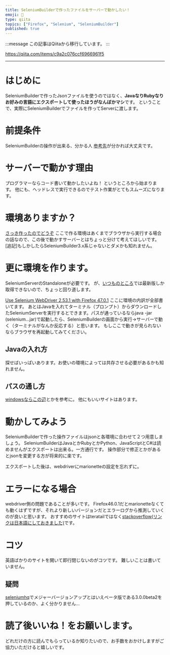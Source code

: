 ```yaml
---
title: SeleniumBuilderで作ったファイルをサーバーで動かしたい！
emoji: 📝
type: qiita
topics: ["Firefox", "Selenium", "SeleniumBuilder"]
published: true
---
```


:::message
この記事はQiitaから移行しています。
:::

https://qiita.com/items/c9a2c076ccf6966961f5

---

# はじめに
SeleniumBuilderで作ったJsonファイルを使うのではなく、**JavaなりRubyなりお好みの言語にエクスポートして使ったほうがなんぼかマシ**です。
ということで、実際にSeleniumBuilderでファイルを作ってServerに渡します。

# 前提条件
SeleniumBuilderの操作が出来る、分かる人
[参考先](http://qiita.com/nomurasan/items/39ebe76f0542bb2df00f)が分かれば大丈夫です。


# サーバーで動かす理由
プログラマーならコード書いて動かしたいよね！
というところから始まります。
他にも、ヘッドレスで実行できるのでテスト作業がとてもスムーズになります。

# 環境ありますか？
[さっき作ったのでどうぞ](http://qiita.com/nomurasan/items/0e8c342576c90ce2a4cf)
ここで作る環境はあくまでブラウザから実行する場合の話なので、この後で動かすサーバーとはちょっと分けて考えてほしいです。
[追記]もしかしたらSeleniumBuilder3.x系じゃないとダメかも知れません。

# 更に環境を作ります。
SeleniumServerのStandaloneが必要です。
が、[いつものところ](http://docs.seleniumhq.org/)では最新版しか取得できないので、ちょっと回り道します。

[Use Selenium WebDriver 2.53.1 with Firefox 47.0.1](http://seleniumsimplified.com/2016/06/use_selenium_webdriver_jar_locally/)
ここに環境の内訳が全部書いてます。
あとはJavaを入れてターミナル（プロンプト）からダウンロードしたSeleniumServerを実行するとできます。パスが通っているならjava -jar (selenium...jar)で起動したら、SeleniumBuilderの画面から実行->サーバーで動く（ターミナルがなんか反応する）と思います。
もしここで動きが見られないならブラウザを再起動してみてください。

## Javaの入れ方
探せばいっぱいあります。お使いの環境によっては共存させる必要があるかも知れません。

## パスの通し方
[windowsならこの辺](http://realize.jounin.jp/path.html)とかを参考に。
他にもいいサイトはあります。

# 動かしてみよう
SeleniumBuilderで作った操作ファイルはjsonと各環境に合わせて２つ用意しましょう。
SeleniumBuilderはJavaとかRubyとかPython、JavaScriptとC#は読めませんがエクスポートは出来る。一方通行です。
操作部分で修正とかがあるとjsonを変更する方が将来的に楽です。

エクスポートした後は、webdriverにmarionetteの設定を忘れずに。

# エラーになる場合
webdriver側の問題であることが多いです。
Firefox46.0.1だとmarionetteなくても動くはずですが、それより新しいバージョンだとエラーログから推測していくのが良いと思います。
おすすめのサイトはteratailではなく[stackoverflow(リンクは日本語にしておきました)](http://ja.stackoverflow.com/)です。

# コツ
英語ばかりのサイトを開いて即行閉じないのがコツです。
難しいことは書いていません。

## 疑問
[seleniumhq](http://docs.seleniumhq.org/)でメジャーバージョンアップとはいえベータ版である3.0.0beta2を押しているのか、よく分かりません…

# 読了後いいね！をお願いします。
どれだけの方に読んでもらっているか知りたいので、お手数をおかけしますがご協力いただけると嬉しいです。

